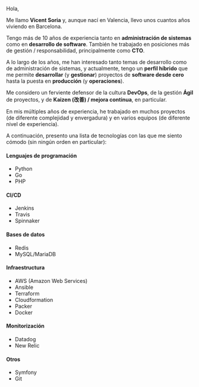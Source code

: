 Hola,

Me llamo **Vicent Soria** y, aunque nací en Valencia, llevo unos cuantos años viviendo en Barcelona.

Tengo más de 10 años de experiencia tanto en **administración de sistemas** como en **desarrollo de software**. 
También he trabajado en posiciones más de gestión / responsabilidad, principalmente como **CTO**.

A lo largo de los años, me han interesado tanto temas de desarrollo como de administración de sistemas, y actualmente, tengo un **perfil híbrido** que me permite **desarrollar** (y **gestionar**) proyectos de **software desde cero** hasta la puesta en **producción** (y **operaciones**).

Me considero un ferviente defensor de la cultura **DevOps**, de la gestión **Ágil** de proyectos, y de **Kaizen (改善) / mejora continua**, en particular.

En mis múltiples años de experiencia, he trabajado en muchos proyectos (de diferente complejidad y envergadura) y en varios equipos (de diferente nivel de experiencia).

A continuación, presento una lista de tecnologías con las que me siento cómodo (sin ningún orden en particular):

#### Lenguajes de programación
- Python
- Go
- PHP

#### CI/CD
- Jenkins
- Travis
- Spinnaker

#### Bases de datos
- Redis
- MySQL/MariaDB

#### Infraestructura
- AWS (Amazon Web Services)
- Ansible
- Terraform
- Cloudformation
- Packer
- Docker

#### Monitorización
- Datadog
- New Relic

#### Otros
- Symfony
- Git

